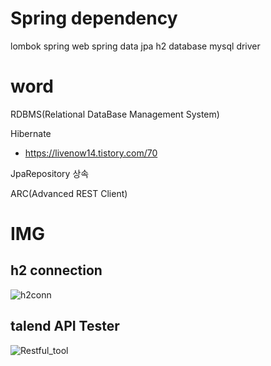 # Spring dependency 

lombok
spring web
spring data jpa
h2 database
mysql driver

# word

RDBMS(Relational DataBase Management System)

Hibernate
- https://livenow14.tistory.com/70

JpaRepository 상속

ARC(Advanced REST Client)


# IMG

## h2 connection
![h2conn](https://user-images.githubusercontent.com/59364300/184379439-c96cdc8c-370e-4113-961d-4ffc4b5e31c7.PNG)

## talend API Tester
![Restful_tool](https://user-images.githubusercontent.com/59364300/184379457-dfaf66d2-6815-4897-9ec2-f0f4ba7b7fd4.PNG)


